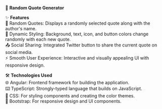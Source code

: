 📝 **Random Quote Generator**

✨ **Features** <br>
💬 Random Quotes: Displays a randomly selected quote along with the author's name.<br>
🎨 Dynamic Styling: Background, text, icon, and button colors change randomly with each new quote.<br>
📤 Social Sharing: Integrated Twitter button to share the current quote on social media.<br>
⚡ Smooth User Experience: Interactive and visually appealing UI with responsive design.<br>

🛠️ **Technologies Used** <br>
🌐 Angular: Frontend framework for building the application.<br>
⌨️ TypeScript: Strongly-typed language that builds on JavaScript.<br>
🎨 CSS: For styling components and creating the color themes.<br>
📱 Bootstrap: For responsive design and UI components.<br>

